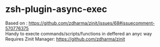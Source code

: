# zsh-plugin-async-exec
Based on : https://github.com/zdharma/zinit/issues/68#issuecomment-570776375   
Handy to execte commands/scripts/functions in deffered an anyc way   
Requires Zinit Manager: https://github.com/zdharma/zinit   

